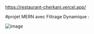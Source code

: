 
https://restaurant-cherkani.vercel.app/



#projet MERN avec Filtrage Dynamique :


![image](https://github.com/Cherkani/Restaurant_Filter_MERN/assets/124716884/42fe54c6-5a0e-4d7f-be89-8208f16174ab)
